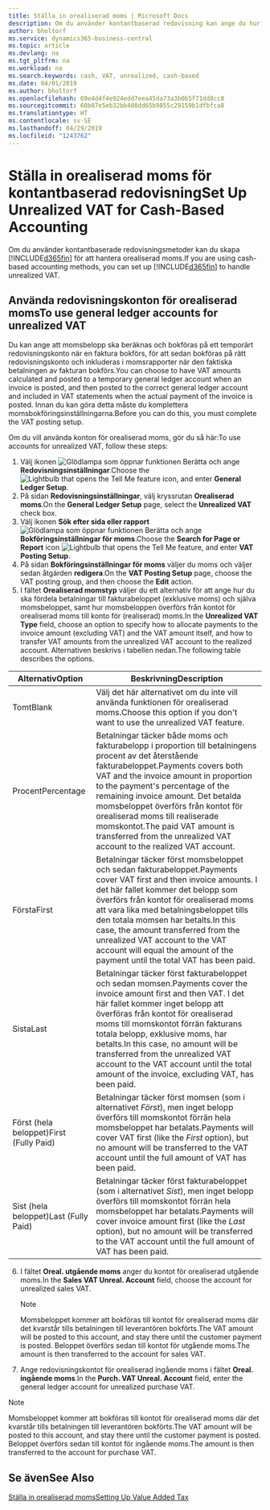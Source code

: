```yaml
---
title: Ställa in orealiserad moms | Microsoft Docs
description: Om du använder kontantbaserad redovisning kan ange du hur du vill hantera orealiserad moms för försäljning och inköp.
author: bholtorf
ms.service: dynamics365-business-central
ms.topic: article
ms.devlang: na
ms.tgt_pltfrm: na
ms.workload: na
ms.search.keywords: cash, VAT, unrealized, cash-based
ms.date: 04/01/2019
ms.author: bholtorf
ms.openlocfilehash: 69e4d4f4e924edd7eea45da73a3b0b5f71dd8cc0
ms.sourcegitcommit: 60b87e5eb32bb408dd65b9855c29159b1dfbfca8
ms.translationtype: HT
ms.contentlocale: sv-SE
ms.lasthandoff: 04/29/2019
ms.locfileid: "1243762"
---
```

# <a name="set-up-unrealized-vat-for-cash-based-accounting"></a><span data-ttu-id="fb7ff-103">Ställa in orealiserad moms för kontantbaserad redovisning</span><span class="sxs-lookup"><span data-stu-id="fb7ff-103">Set Up Unrealized VAT for Cash-Based Accounting</span></span>
<span data-ttu-id="fb7ff-104">Om du använder kontantbaserade redovisningsmetoder kan du skapa [!INCLUDE[d365fin](includes/d365fin_md.md)] för att hantera orealiserad moms.</span><span class="sxs-lookup"><span data-stu-id="fb7ff-104">If you are using cash-based accounting methods, you can set up [!INCLUDE[d365fin](includes/d365fin_md.md)] to handle unrealized VAT.</span></span>

## <a name="to-use-general-ledger-accounts-for-unrealized-vat"></a><span data-ttu-id="fb7ff-105">Använda redovisningskonton för orealiserad moms</span><span class="sxs-lookup"><span data-stu-id="fb7ff-105">To use general ledger accounts for unrealized VAT</span></span>
<span data-ttu-id="fb7ff-106">Du kan ange att momsbelopp ska beräknas och bokföras på ett temporärt redovisningskonto när en faktura bokförs, för att sedan bokföras på rätt redovisningskonto och inkluderas i momsrapporter när den faktiska betalningen av fakturan bokförs.</span><span class="sxs-lookup"><span data-stu-id="fb7ff-106">You can choose to have VAT amounts calculated and posted to a temporary general ledger account when an invoice is posted, and then posted to the correct general ledger account and included in VAT statements when the actual payment of the invoice is posted.</span></span> <span data-ttu-id="fb7ff-107">Innan du kan göra detta måste du komplettera momsbokföringsinställningarna.</span><span class="sxs-lookup"><span data-stu-id="fb7ff-107">Before you can do this, you must complete the VAT posting setup.</span></span>

<span data-ttu-id="fb7ff-108">Om du vill använda konton för orealiserad moms, gör du så här:</span><span class="sxs-lookup"><span data-stu-id="fb7ff-108">To use accounts for unrealized VAT, follow these steps:</span></span>
1. <span data-ttu-id="fb7ff-109">Välj ikonen ![Glödlampa som öppnar funktionen Berätta](media/ui-search/search_small.png "Berätta vad du vill göra") och ange **Redovisningsinställningar**.</span><span class="sxs-lookup"><span data-stu-id="fb7ff-109">Choose the ![Lightbulb that opens the Tell Me feature](media/ui-search/search_small.png "Tell me what you want to do") icon, and enter **General Ledger Setup**.</span></span>
2. <span data-ttu-id="fb7ff-110">På sidan **Redovisningsinställningar**, välj kryssrutan **Orealiserad moms**.</span><span class="sxs-lookup"><span data-stu-id="fb7ff-110">On the **General Ledger Setup** page, select the **Unrealized VAT** check box.</span></span>
3. <span data-ttu-id="fb7ff-111">Välj ikonen **Sök efter sida eller rapport** ![Glödlampa som öppnar funktionen Berätta](media/ui-search/search_small.png "Berätta vad du vill göra") och ange **Bokföringsinställningar för moms**.</span><span class="sxs-lookup"><span data-stu-id="fb7ff-111">Choose the **Search for Page or Report** icon ![Lightbulb that opens the Tell Me feature](media/ui-search/search_small.png "Tell me what you want to do"), and enter **VAT Posting Setup**.</span></span>
4. <span data-ttu-id="fb7ff-112">På sidan **Bokföringsinställningar för moms** väljer du moms och väljer sedan åtgärden **redigera**.</span><span class="sxs-lookup"><span data-stu-id="fb7ff-112">On the **VAT Posting Setup** page, choose the VAT posting group, and then choose the **Edit** action.</span></span>
5. <span data-ttu-id="fb7ff-113">I fältet **Orealiserad momstyp** väljer du ett alternativ för att ange hur du ska fördela betalningar till fakturabeloppet (exklusive moms) och själva momsbeloppet, samt hur momsbeloppen överförs från kontot för orealiserad moms till konto för (realiserad) moms.</span><span class="sxs-lookup"><span data-stu-id="fb7ff-113">In the **Unrealized VAT Type** field, choose an option to specify how to allocate payments to the invoice amount (excluding VAT) and the VAT amount itself, and how to transfer VAT amounts from the unrealized VAT account to the realized account.</span></span> <span data-ttu-id="fb7ff-114">Alternativen beskrivs i tabellen nedan.</span><span class="sxs-lookup"><span data-stu-id="fb7ff-114">The following table describes the options.</span></span>

| <span data-ttu-id="fb7ff-115">Alternativ</span><span class="sxs-lookup"><span data-stu-id="fb7ff-115">Option</span></span> | <span data-ttu-id="fb7ff-116">Beskrivning</span><span class="sxs-lookup"><span data-stu-id="fb7ff-116">Description</span></span> |
| --- | --- |
| <span data-ttu-id="fb7ff-117">Tomt</span><span class="sxs-lookup"><span data-stu-id="fb7ff-117">Blank</span></span> | <span data-ttu-id="fb7ff-118">Välj det här alternativet om du inte vill använda funktionen för orealiserad moms.</span><span class="sxs-lookup"><span data-stu-id="fb7ff-118">Choose this option if you don't want to use the unrealized VAT feature.</span></span> |
| <span data-ttu-id="fb7ff-119">Procent</span><span class="sxs-lookup"><span data-stu-id="fb7ff-119">Percentage</span></span> | <span data-ttu-id="fb7ff-120">Betalningar täcker både moms och fakturabelopp i proportion till betalningens procent av det återstående fakturabeloppet.</span><span class="sxs-lookup"><span data-stu-id="fb7ff-120">Payments covers both VAT and the invoice amount in proportion to the payment's percentage of the remaining invoice amount.</span></span> <span data-ttu-id="fb7ff-121">Det betalda momsbeloppet överförs från kontot för orealiserad moms till realiserade momskontot.</span><span class="sxs-lookup"><span data-stu-id="fb7ff-121">The paid VAT amount is transferred from the unrealized VAT account to the realized VAT account.</span></span> |
| <span data-ttu-id="fb7ff-122">Första</span><span class="sxs-lookup"><span data-stu-id="fb7ff-122">First</span></span> | <span data-ttu-id="fb7ff-123">Betalningar täcker först momsbeloppet och sedan fakturabeloppet.</span><span class="sxs-lookup"><span data-stu-id="fb7ff-123">Payments cover VAT first and then invoice amounts.</span></span> <span data-ttu-id="fb7ff-124">I det här fallet kommer det belopp som överförs från kontot för orealiserad moms att vara lika med betalningsbeloppet tills den totala momsen har betalts.</span><span class="sxs-lookup"><span data-stu-id="fb7ff-124">In this case, the amount transferred from the unrealized VAT account to the VAT account will equal the amount of the payment until the total VAT has been paid.</span></span> |
| <span data-ttu-id="fb7ff-125">Sista</span><span class="sxs-lookup"><span data-stu-id="fb7ff-125">Last</span></span> | <span data-ttu-id="fb7ff-126">Betalningar täcker först fakturabeloppet och sedan momsen.</span><span class="sxs-lookup"><span data-stu-id="fb7ff-126">Payments cover the invoice amount first and then VAT.</span></span> <span data-ttu-id="fb7ff-127">I det här fallet kommer inget belopp att överföras från kontot för orealiserad moms till momskontot förrän fakturans totala belopp, exklusive moms, har betalts.</span><span class="sxs-lookup"><span data-stu-id="fb7ff-127">In this case, no amount will be transferred from the unrealized VAT account to the VAT account until the total amount of the invoice, excluding VAT, has been paid.</span></span> |
| <span data-ttu-id="fb7ff-128">Först (hela beloppet)</span><span class="sxs-lookup"><span data-stu-id="fb7ff-128">First (Fully Paid)</span></span> | <span data-ttu-id="fb7ff-129">Betalningar täcker först momsen (som i alternativet _Först_), men inget belopp överförs till momskontot förrän hela momsbeloppet har betalats.</span><span class="sxs-lookup"><span data-stu-id="fb7ff-129">Payments will cover VAT first (like the _First_ option), but no amount will be transferred to the VAT account until the full amount of VAT has been paid.</span></span> |
| <span data-ttu-id="fb7ff-130">Sist (hela beloppet)</span><span class="sxs-lookup"><span data-stu-id="fb7ff-130">Last (Fully Paid)</span></span> | <span data-ttu-id="fb7ff-131">Betalningar täcker först fakturabeloppet (som i alternativet _Sist_), men inget belopp överförs till momskontot förrän hela momsbeloppet har betalats.</span><span class="sxs-lookup"><span data-stu-id="fb7ff-131">Payments will cover invoice amount first (like the _Last_ option), but no amount will be transferred to the VAT account until the full amount of VAT has been paid.</span></span> |

6. <span data-ttu-id="fb7ff-132">I fältet **Oreal. utgående moms** anger du kontot för orealiserad utgående moms.</span><span class="sxs-lookup"><span data-stu-id="fb7ff-132">In the **Sales VAT Unreal. Account** field, choose the account for unrealized sales VAT.</span></span>

    > [!NOTE]  
    > <span data-ttu-id="fb7ff-133">Momsbeloppet kommer att bokföras till kontot för orealiserad moms där det kvarstår tills betalningen till leverantören bokförts.</span><span class="sxs-lookup"><span data-stu-id="fb7ff-133">The VAT amount will be posted to this account, and stay there until the customer payment is posted.</span></span> <span data-ttu-id="fb7ff-134">Beloppet överförs sedan till kontot för utgående moms.</span><span class="sxs-lookup"><span data-stu-id="fb7ff-134">The amount is then transferred to the account for sales VAT.</span></span>
7. <span data-ttu-id="fb7ff-135">Ange redovisningskontot för orealiserad ingående moms i fältet **Oreal. ingående moms**.</span><span class="sxs-lookup"><span data-stu-id="fb7ff-135">In the **Purch. VAT Unreal. Account** field, enter the general ledger account for unrealized purchase VAT.</span></span>

> [!NOTE]  
> <span data-ttu-id="fb7ff-136">Momsbeloppet kommer att bokföras till kontot för orealiserad moms där det kvarstår tills betalningen till leverantören bokförts.</span><span class="sxs-lookup"><span data-stu-id="fb7ff-136">The VAT amount will be posted to this account, and stay there until the customer payment is posted.</span></span> <span data-ttu-id="fb7ff-137">Beloppet överförs sedan till kontot för ingående moms.</span><span class="sxs-lookup"><span data-stu-id="fb7ff-137">The amount is then transferred to the account for purchase VAT.</span></span>

## <a name="see-also"></a><span data-ttu-id="fb7ff-138">Se även</span><span class="sxs-lookup"><span data-stu-id="fb7ff-138">See Also</span></span>
[<span data-ttu-id="fb7ff-139">Ställa in orealiserad moms</span><span class="sxs-lookup"><span data-stu-id="fb7ff-139">Setting Up Value Added Tax</span></span>](finance-setup-vat.md)
